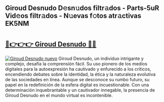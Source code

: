 ## Giroud Desnudo D𝚎sn𝚞dos filtr𝚊dos - Parts-5uR Vid𝚎os filtr𝚊dos - N𝚞evas f𝚘tos atr𝚊ctivas EK5NM

# <h2><a href="http://mb4cyg.tromn.icu/?c=Giroud+Desnudo">🔗👉👉👉 Giroud Desnudo 🔗🔗</a></h2>

[![Giroud Desnudo nuevo](https://i.imgur.com/pEAQMta.gif)](http://mb4cyg.tromn.icu/?c=Giroud+Desnudo)
Giroud Desnudo, un individuo intrigante y complejo, desafía la comprensión fácil. Su uso pionero de los medios digitales para la autoexpresión ha cautivado y enfurecido a los críticos, encendiendo debates sobre la identidad, la ética y la naturaleza evolutiva de las sociedades en línea. Aunque se desconoce su rumbo futuro, su papel en la redefinición de la esfera digital es incuestionable. Con una determinación inquebrantable y un cautivador innegable, la presencia de Giroud Desnudo en el mundo virtual es incontenible.

